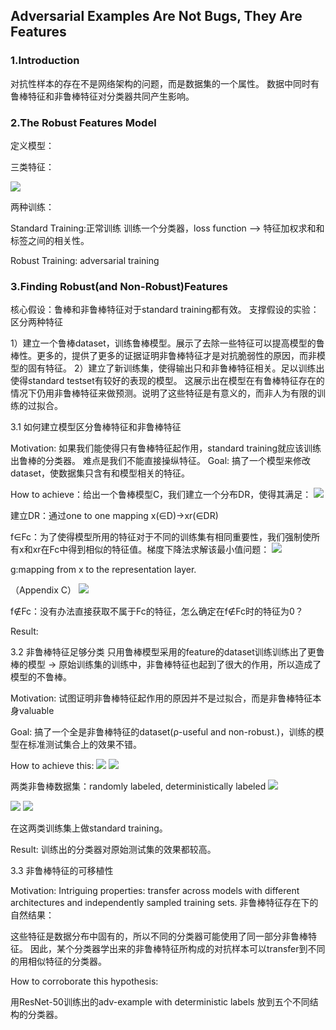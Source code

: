 ## Adversarial Examples Are Not Bugs, They Are Features

### 1.Introduction
对抗性样本的存在不是网络架构的问题，而是数据集的一个属性。
数据中同时有鲁棒特征和非鲁棒特征对分类器共同产生影响。


### 2.The Robust Features Model
定义模型：

三类特征：

![](https://github.com/I-am-Bot/Papers/blob/master/image/1_1.png)

两种训练：

Standard Training:正常训练
训练一个分类器，loss function --> 特征加权求和和标签之间的相关性。

Robust Training: adversarial training

### 3.Finding Robust(and Non-Robust)Features
核心假设：鲁棒和非鲁棒特征对于standard training都有效。
支撑假设的实验：区分两种特征

1）建立一个鲁棒dataset，训练鲁棒模型。展示了去除一些特征可以提高模型的鲁棒性。更多的，提供了更多的证据证明非鲁棒特征才是对抗脆弱性的原因，而非模型的固有特征。
2）建立了新训练集，使得输出只和非鲁棒特征相关。足以训练出使得standard testset有较好的表现的模型。
这展示出在模型在有鲁棒特征存在的情况下仍用非鲁棒特征来做预测。说明了这些特征是有意义的，而非人为有限的训练的过拟合。

3.1 如何建立模型区分鲁棒特征和非鲁棒特征

Motivation: 如果我们能使得只有鲁棒特征起作用，standard training就应该训练出鲁棒的分类器。
难点是我们不能直接操纵特征。
Goal: 搞了一个模型来修改dataset，使数据集只含有和模型相关的特征。

How to achieve：给出一个鲁棒模型C，我们建立一个分布DR，使得其满足：
![](https://github.com/I-am-Bot/Papers/blob/master/image/1_2.png)

建立DR：通过one to one mapping x(∈D)->xr(∈DR)

f∈Fc：为了使得模型所用的特征对于不同的训练集有相同重要性，我们强制使所有x和xr在Fc中得到相似的特征值。梯度下降法求解该最小值问题：
![](https://github.com/I-am-Bot/Papers/blob/master/image/1_3.png)

g:mapping from x to the representation layer.

（Appendix C）
![](https://github.com/I-am-Bot/Papers/blob/master/image/1_4.png)


f∉Fc：没有办法直接获取不属于Fc的特征，怎么确定在f∉Fc时的特征为0？

Result:

3.2 非鲁棒特征足够分类
只用鲁棒模型采用的feature的dataset训练训练出了更鲁棒的模型 ->  原始训练集的训练中，非鲁棒特征也起到了很大的作用，所以造成了模型的不鲁棒。

Motivation: 试图证明非鲁棒特征起作用的原因并不是过拟合，而是非鲁棒特征本身valuable

Goal: 搞了一个全是非鲁棒特征的dataset(ρ-useful and non-robust.)，训练的模型在标准测试集合上的效果不错。

How to achieve this: 
![](https://github.com/I-am-Bot/Papers/blob/master/image/1_5.png)
![](https://github.com/I-am-Bot/Papers/blob/master/image/1_6.png)

两类非鲁棒数据集：randomly labeled, deterministically labeled
![](https://github.com/I-am-Bot/Papers/blob/master/image/1_7.png)

![](https://github.com/I-am-Bot/Papers/blob/master/image/1_8.png)
![](https://github.com/I-am-Bot/Papers/blob/master/image/1_9.png)

在这两类训练集上做standard training。

Result: 训练出的分类器对原始测试集的效果都较高。

3.3 非鲁棒特征的可移植性

Motivation: Intriguing properties: transfer across models with different architectures and independently sampled training sets.
非鲁棒特征存在下的自然结果：

这些特征是数据分布中固有的，所以不同的分类器可能使用了同一部分非鲁棒特征。 因此，某个分类器学出来的非鲁棒特征所构成的对抗样本可以transfer到不同的用相似特征的分类器。

How to corroborate this hypothesis:

用ResNet-50训练出的adv-example with deterministic labels 放到五个不同结构的分类器。


